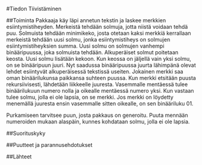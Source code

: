 #Tiedon Tiivistäminen

##Toiminta
Pakkaaja käy läpi annetun tekstin ja laskee merkkien esiintymistiheyden. Merkeistä tehdään solmuja,
jotta niistä voidaan tehdä puu. Solmuista tehdään minimikeko, josta otetaan kaksi merkkiä kerrallaan
merkeistä tehdään uusi solmu, jonka esiintymistiheys on solmujen esiintymistiheyksien summa. Uusi
solmu on solmujen vanhempi binääripuussa, joka solmuista tehdään.
Alkuperäiset solmut poitetaan keosta. Uusi solmu lisätään kekoon. Kun keossa on jäljellä vain yksi solmu,
on se binääripuun juuri. Nyt saadussa binääripuussa juurta lähimpänä olevat lehdet esiintyvät alkuperäisessä 
tekstissä useiten. Jokainen merkki saa oman binäärilukunsa paikkansa suhteen puussa.
Kun merkki etsitään puusta rekursiivisesti, lähdetään liikkeelle juuresta. Vasemmalle mentäessä tulee binäärilukuun
numero nolla ja oikealle mentäessä numero yksi. Kun vastaan tulee solmu, jolla ei ole lapsia,
on se merkki. Jos merkki on löydetty menemällä juuresta ensin vasemmalle sitten oikealle, on sen 
binääriluku 01.

Purkamiseen tarvitsee puun, josta pakkaus on generoitu. Puuta mennään numeroiden mukaan alaspäin,
kunnes kohdataan solmu, jolla ei ole lapsia.

##Suorituskyky

##Puutteet ja parannusehdotukset

##Lähteet